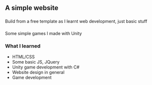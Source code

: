## A simple website
###
Build from a free template as I learnt web development, just basic stuff
###
Some simple games I made with Unity

### What I learned
 * HTML/CSS
 * Some basic JS, JQuery
 * Unity game development with C#
 * Website design in general
 * Game development
